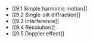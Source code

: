 - [[9.1 Simple harmonic motion]]
- [[9.2 Single-slit diffraction]]
- [[9.3 Interference]]
- [[9.4 Resolution]]
- [[9.5 Doppler effect]]